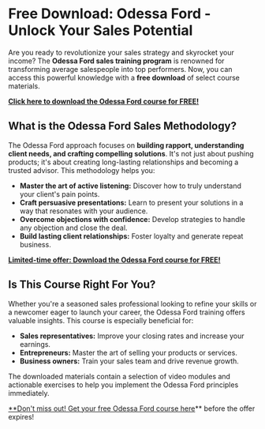 # Free Download: Odessa Ford - Unlock Your Sales Potential

Are you ready to revolutionize your sales strategy and skyrocket your income? The **Odessa Ford sales training program** is renowned for transforming average salespeople into top performers. Now, you can access this powerful knowledge with a **free download** of select course materials.

[**Click here to download the Odessa Ford course for FREE!**](https://udemywork.com/odessa-ford)

## What is the Odessa Ford Sales Methodology?

The Odessa Ford approach focuses on **building rapport, understanding client needs, and crafting compelling solutions**. It's not just about pushing products; it's about creating long-lasting relationships and becoming a trusted advisor. This methodology helps you:

*   **Master the art of active listening:** Discover how to truly understand your client's pain points.
*   **Craft persuasive presentations:** Learn to present your solutions in a way that resonates with your audience.
*   **Overcome objections with confidence:** Develop strategies to handle any objection and close the deal.
*   **Build lasting client relationships:** Foster loyalty and generate repeat business.

[**Limited-time offer: Download the Odessa Ford course for FREE!**](https://udemywork.com/odessa-ford)

## Is This Course Right For You?

Whether you're a seasoned sales professional looking to refine your skills or a newcomer eager to launch your career, the Odessa Ford training offers valuable insights. This course is especially beneficial for:

*   **Sales representatives:** Improve your closing rates and increase your earnings.
*   **Entrepreneurs:** Master the art of selling your products or services.
*   **Business owners:** Train your sales team and drive revenue growth.

The downloaded materials contain a selection of video modules and actionable exercises to help you implement the Odessa Ford principles immediately.

[**Don't miss out! Get your free Odessa Ford course here](https://udemywork.com/odessa-ford)** before the offer expires!
